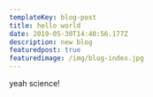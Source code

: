 ```yaml
---
templateKey: blog-post
title: hello world
date: 2019-05-30T14:40:56.177Z
description: new blog
featuredpost: true
featuredimage: /img/blog-index.jpg
---
```

yeah science!
